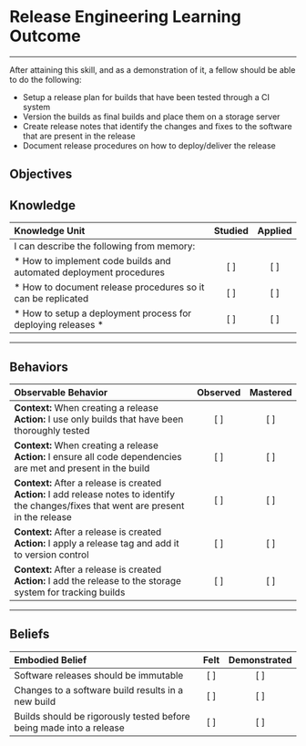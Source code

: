 # Release Engineering Learning Outcome
-------
After attaining this skill, and as a demonstration of it, a fellow should be able to do the following:

- Setup a release plan for builds that have been tested through a CI system
- Version the builds as final builds and place them on a storage server
- Create release notes that identify the changes and fixes to the software that are present in the release
- Document release procedures on how to deploy/deliver the release



**Objectives**
--------------


## **Knowledge**

| Knowledge Unit   |      Studied      | Applied |
|:-----------------|:-----------------:|:-------:|
| I can describe the following from memory:| | |
| * How to implement code builds and automated deployment procedures | [ ] | [ ] |
| * How to document release procedures so it can be replicated | [ ] | [ ] |
| * How to setup a deployment process for deploying releases * | [ ] | [ ] |


----------------


## **Behaviors**

| Observable Behavior   |      Observed      | Mastered |
|:----------------------|:------------------:|:--------:|
| **Context:** When creating a release **Action:** I use only builds that have been thoroughly tested | [ ] | [ ] |
| **Context:** When creating a release **Action:** I ensure all code dependencies are met and present in the build | [ ] | [ ] |
| **Context:** After a release is created **Action:** I add release notes to identify the changes/fixes that went are present in the release | [ ] | [ ] |
| **Context:** After a release is created **Action:** I apply a release tag and add it to version control | [ ] | [ ] |
| **Context:** After a release is created **Action:** I add the release to the storage system for tracking builds | [ ] | [ ] |


--------------


## **Beliefs**

| Embodied Belief   |      Felt          | Demonstrated |
|:------------------|:------------------:|:------------:|
| Software releases should be immutable | [ ] | [ ] |
| Changes to a software build results in a new build | [ ] | [ ] |
| Builds should be rigorously tested before being made into a release | [ ] | [ ] |